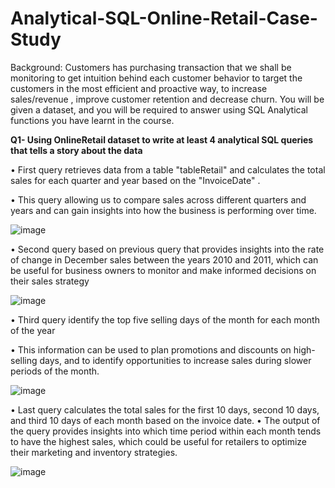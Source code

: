 # Analytical-SQL-Online-Retail-Case-Study
Background: Customers has purchasing transaction that we shall be monitoring to get intuition behind each customer behavior to target the customers in the most efficient and proactive way, to increase sales/revenue , improve customer retention and decrease churn. You will be given a dataset, and you will be required to answer using SQL Analytical functions you have learnt in the course.


__Q1- Using OnlineRetail dataset to write at least 4 analytical SQL queries that tells a story about the data__

   • First query retrieves data from a table "tableRetail" and calculates the total sales for each quarter and year based on the                "InvoiceDate" . 
   
   •	This query allowing us to compare sales across different quarters and years and can gain insights into how the business is performing       over time.
   
![image](https://github.com/AbdulazizAmen/Analytical-SQL-Online-Retail-Case-Study/assets/74801428/f998fc98-f9c8-4bf5-9750-d3ac5fc29f25)



   • Second query based on previous query that provides insights into the rate of change in December sales between the years 2010 and 2011,      which can be useful for business owners to monitor and make informed decisions on their sales strategy
   
   ![image](https://github.com/AbdulazizAmen/Analytical-SQL-Online-Retail-Case-Study/assets/74801428/a9d26bf7-ae56-433d-bb91-dd9d8762482a)


   • Third query identify the top five selling days of the month for each month of the year
    
   • This information can be used to plan promotions and discounts on high-selling days, and to identify opportunities to increase sales      during slower periods of the month.


![image](https://github.com/AbdulazizAmen/Analytical-SQL-Online-Retail-Case-Study/assets/74801428/d75bdb37-0601-453f-b045-382e8e3fa122)

   • Last query calculates the total sales for the first 10 days, second 10 days, and third 10 days of each month based on the invoice         date.
   • 	The output of the query provides insights into which time period within each month tends to have the highest sales, which could be       useful for retailers to optimize their marketing and inventory strategies.
   
   
   
   ![image](https://github.com/AbdulazizAmen/Analytical-SQL-Online-Retail-Case-Study/assets/74801428/03b79b0f-abfa-4cda-b103-b7c0a9018742)


